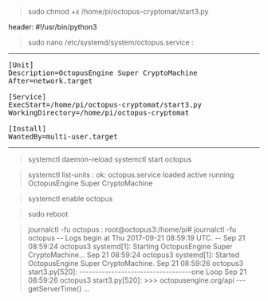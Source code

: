 > sudo chmod +x /home/pi/octopus-cryptomat/start3.py

header:
#!/usr/bin/python3

> sudo nano /etc/systemd/system/octopus.service
:
-------------------------------------------
<pre>
[Unit]
Description=OctopusEngine Super CryptoMachine
After=network.target

[Service]
ExecStart=/home/pi/octopus-cryptomat/start3.py
WorkingDirectory=/home/pi/octopus-cryptomat

[Install]
WantedBy=multi-user.target
</pre>
-------------------------------------------

> systemctl daemon-reload
> systemctl start octopus

> systemctl list-units :
ok:
octopus.service  loaded active running   OctopusEngine Super CryptoMachine

> systemctl enable octopus

> sudo reboot

> journalctl -fu octopus :
root@octopus3:/home/pi# journalctl -fu octopus
-- Logs begin at Thu 2017-09-21 08:59:19 UTC. --
Sep 21 08:59:24 octopus3 systemd[1]: Starting OctopusEngine Super CryptoMachine...
Sep 21 08:59:24 octopus3 systemd[1]: Started OctopusEngine Super CryptoMachine.
Sep 21 08:59:26 octopus3 start3.py[520]: -----------------------------------one Loop
Sep 21 08:59:26 octopus3 start3.py[520]: >>> octopusengine.org/api --- getServerTime()
...
